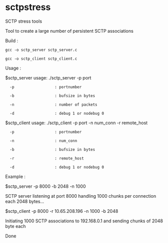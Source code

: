 sctpstress
==========

SCTP stress tools

Tool to create a large number of persistent SCTP associations


Build :

	gcc -o sctp_server sctp_server.c
	
	gcc -o sctp_client sctp_client.c


Usage :

$sctp_server 
usage: ./sctp_server -p port 

      -p                  : portnumber
      
      -b                  : bufsize in bytes
      
      -n                  : number of packets
      
      -d                  : debug 1 or nodebug 0
      

$sctp_client 
usage: ./sctp_client -p port -n num_conn -r remote_host 

      -p                  : portnumber
      
      -n                  : num_conn
      
      -b                  : bufsize in bytes
      
      -r                  : remote_host
      
      -d                  : debug 1 or nodebug 0
      


Example :

$sctp_server  -p 8000 -b 2048 -n 1000 

SCTP server listening at port 8000 handling 1000 chunks per connection each 2048 bytes...


$sctp_client -p 8000 -r 10.65.208.196 -n 1000 -b 2048 

Initiating 1000 SCTP associations to 192.168.0.1 and sending chunks of 2048 byte each

Done


